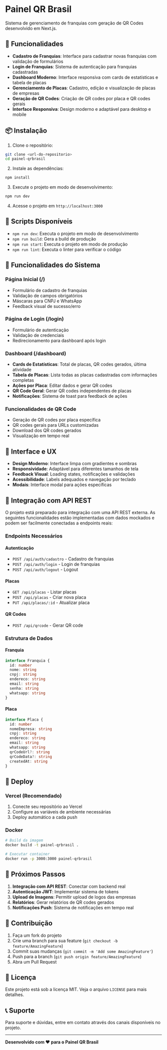 # Painel QR Brasil

Sistema de gerenciamento de franquias com geração de QR Codes desenvolvido em Next.js.

## 🚀 Funcionalidades

- **Cadastro de Franquias**: Interface para cadastrar novas franquias com validação de formulários
- **Login de Franquias**: Sistema de autenticação para franquias cadastradas
- **Dashboard Moderno**: Interface responsiva com cards de estatísticas e tabela de placas
- **Gerenciamento de Placas**: Cadastro, edição e visualização de placas de empresas
- **Geração de QR Codes**: Criação de QR codes por placa e QR codes gerais
- **Interface Responsiva**: Design moderno e adaptável para desktop e mobile


## 📦 Instalação

1. Clone o repositório:
```bash
git clone <url-do-repositorio>
cd painel-qrbrasil
```

2. Instale as dependências:
```bash
npm install
```

3. Execute o projeto em modo de desenvolvimento:
```bash
npm run dev
```

4. Acesse o projeto em `http://localhost:3000`

## 🔧 Scripts Disponíveis

- `npm run dev`: Executa o projeto em modo de desenvolvimento
- `npm run build`: Gera a build de produção
- `npm run start`: Executa o projeto em modo de produção
- `npm run lint`: Executa o linter para verificar o código

## 📱 Funcionalidades do Sistema

### Página Inicial (/)
- Formulário de cadastro de franquias
- Validação de campos obrigatórios
- Máscaras para CNPJ e WhatsApp
- Feedback visual de sucesso/erro

### Página de Login (/login)
- Formulário de autenticação
- Validação de credenciais
- Redirecionamento para dashboard após login

### Dashboard (/dashboard)
- **Cards de Estatísticas**: Total de placas, QR codes gerados, última atividade
- **Tabela de Placas**: Lista todas as placas cadastradas com informações completas
- **Ações por Placa**: Editar dados e gerar QR codes
- **QR Code Geral**: Gerar QR codes independentes de placas
- **Notificações**: Sistema de toast para feedback de ações

### Funcionalidades de QR Code
- Geração de QR codes por placa específica
- QR codes gerais para URLs customizadas
- Download dos QR codes gerados
- Visualização em tempo real

## 🎨 Interface e UX

- **Design Moderno**: Interface limpa com gradientes e sombras
- **Responsividade**: Adaptável para diferentes tamanhos de tela
- **Feedback Visual**: Loading states, notificações e validações
- **Acessibilidade**: Labels adequados e navegação por teclado
- **Modais**: Interface modal para ações específicas

## 🔄 Integração com API REST

O projeto está preparado para integração com uma API REST externa. As seguintes funcionalidades estão implementadas com dados mockados e podem ser facilmente conectadas a endpoints reais:

### Endpoints Necessários

#### Autenticação
- `POST /api/auth/cadastro` - Cadastro de franquias
- `POST /api/auth/login` - Login de franquias
- `POST /api/auth/logout` - Logout

#### Placas
- `GET /api/placas` - Listar placas
- `POST /api/placas` - Criar nova placa
- `PUT /api/placas/:id` - Atualizar placa

#### QR Codes
- `POST /api/qrcode` - Gerar QR code

### Estrutura de Dados

#### Franquia
```typescript
interface Franquia {
  id: number
  nome: string
  cnpj: string
  endereco: string
  email: string
  senha: string
  whatsapp: string
}
```

#### Placa
```typescript
interface Placa {
  id: number
  nomeEmpresa: string
  cnpj: string
  endereco: string
  email: string
  whatsapp: string
  qrCodeUrl?: string
  qrCodeData?: string
  createdAt: string
}
```

## 🚀 Deploy

### Vercel (Recomendado)
1. Conecte seu repositório ao Vercel
2. Configure as variáveis de ambiente necessárias
3. Deploy automático a cada push

### Docker
```bash
# Build da imagem
docker build -t painel-qrbrasil .

# Executar container
docker run -p 3000:3000 painel-qrbrasil
```

## 📝 Próximos Passos

1. **Integração com API REST**: Conectar com backend real
2. **Autenticação JWT**: Implementar sistema de tokens
3. **Upload de Imagens**: Permitir upload de logos das empresas
4. **Relatórios**: Gerar relatórios de QR codes gerados
5. **Notificações Push**: Sistema de notificações em tempo real

## 🤝 Contribuição

1. Faça um fork do projeto
2. Crie uma branch para sua feature (`git checkout -b feature/AmazingFeature`)
3. Commit suas mudanças (`git commit -m 'Add some AmazingFeature'`)
4. Push para a branch (`git push origin feature/AmazingFeature`)
5. Abra um Pull Request

## 📄 Licença

Este projeto está sob a licença MIT. Veja o arquivo `LICENSE` para mais detalhes.

## 📞 Suporte

Para suporte e dúvidas, entre em contato através dos canais disponíveis no projeto.

---

**Desenvolvido com ❤️ para o Painel QR Brasil**
